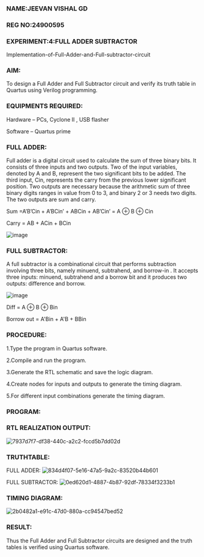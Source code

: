 ### NAME:JEEVAN VISHAL GD
### REG NO:24900595
### EXPERIMENT:4:FULL ADDER SUBTRACTOR

Implementation-of-Full-Adder-and-Full-subtractor-circuit

### AIM:

To design a Full Adder and Full Subtractor circuit and verify its truth table in Quartus using Verilog programming.

### EQUIPMENTS REQUIRED:

Hardware – PCs, Cyclone II , USB flasher

Software – Quartus prime

### FULL ADDER:

Full adder is a digital circuit used to calculate the sum of three binary bits. It consists of three inputs and two outputs. Two of the input variables, denoted by A and B, represent the two significant bits to be added. The third input, Cin, represents the carry from the previous lower significant position. Two outputs are necessary because the arithmetic sum of three binary digits ranges in value from 0 to 3, and binary 2 or 3 needs two digits. The two outputs are sum and carry.

Sum =A’B’Cin + A’BCin’ + ABCin + AB’Cin’ = A ⊕ B ⊕ Cin 

Carry = AB + ACin + BCin

![image](https://github.com/naavaneetha/FULL_ADDER_SUBTRACTOR/assets/154305477/0f30ba51-5ffb-4198-845f-18e054f675e7)


### FULL SUBTRACTOR:
A full subtractor is a combinational circuit that performs subtraction involving three bits, namely minuend, subtrahend, and borrow-in . It accepts three inputs: minuend, subtrahend and a borrow bit and it produces two outputs: difference and borrow.

![image](https://github.com/naavaneetha/FULL_ADDER_SUBTRACTOR/assets/154305477/02b24f51-ab51-4304-9ad6-7b81ffc1ead5)

Diff = A ⊕ B ⊕ Bin 

Borrow out = A'Bin + A'B + BBin


### PROCEDURE:
1.Type the program in Quartus software.

2.Compile and run the program.

3.Generate the RTL schematic and save the logic diagram.

4.Create nodes for inputs and outputs to generate the timing diagram.

5.For different input combinations generate the timing diagram.

### PROGRAM:


### RTL REALIZATION OUTPUT:
![7937d7f7-df38-440c-a2c2-fccd5b7dd02d](https://github.com/user-attachments/assets/178071b1-a90a-487a-a141-c9c5b52b6450)

### TRUTHTABLE:

FULL ADDER:
![834d4f07-5e16-47a5-9a2c-83520b44b601](https://github.com/user-attachments/assets/4fdcd37d-be5c-45ea-b5cc-acd8314791e2)

FULL SUBTRACTOR:
![0ed620d1-4887-4b87-92df-78334f3233b1](https://github.com/user-attachments/assets/080293f5-4905-472c-9394-c0e7142fc51e)


### TIMING DIAGRAM:
![2b0482a1-e91c-47d0-880a-cc94547bed52](https://github.com/user-attachments/assets/efee2742-9f5e-43f2-af72-162167d7296b)

### RESULT:
Thus the Full Adder and Full Subtractor circuits are designed and the truth tables is verified using Quartus software.



